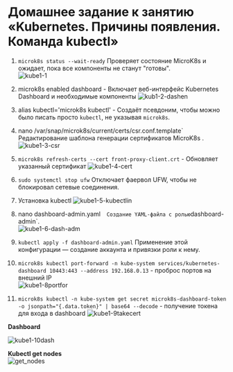 # Домашнее задание к занятию «Kubernetes. Причины появления. Команда kubectl»

1. `microk8s status --wait-ready`  Проверяет состояние MicroK8s и ожидает, пока все компоненты не станут "готовы".  
![kube1-1](https://github.com/user-attachments/assets/5d183fc1-129e-4449-a795-7614c849961d)  

2. microk8s enabled dashboard -   Включает веб-интерфейс Kubernetes Dashboard и необходимые компоненты
![kub1-2-dashen](https://github.com/user-attachments/assets/6672bef5-49a2-41e2-a153-03a0a9b1d4b5)   

3. alias kubectl='microk8s kubectl' -  Создаёт псевдоним, чтобы можно было писать просто `kubectl`, не указывая `microk8s`.  

4. nano /var/snap/microk8s/current/certs/csr.conf.template` Редактирование шаблона генерации сертификатов MicroK8s .  
![kube1-3-csr](https://github.com/user-attachments/assets/cee70e08-584e-49d4-a5b1-33e8f5ca3377)

6. `microk8s refresh-certs --cert front-proxy-client.crt` - Обновляет указанный сертификат 
![kube1-4-cert](https://github.com/user-attachments/assets/93da6042-ac29-4678-bed9-beda1a52d509)  

7. `sudo systemctl stop ufw`  Отключает фаервол UFW, чтобы не блокировал сетевые соединения.  

8. Установка kubectl
![kube1-5-kubectlin](https://github.com/user-attachments/assets/828f0488-d560-4c58-ab1a-33cff9a3daa2)  

9. nano dashboard-admin.yaml`   Создание YAML-файла с ролью `dashboard-admin`.  
![kube1-6-dash-adm](https://github.com/user-attachments/assets/db96e285-bda3-4aad-9416-31d2a635464f)

10. `kubectl apply -f dashboard-admin.yaml`  Применение этой конфигурации — создание аккаунта и привязки роли к нему.

11. `microk8s kubectl port-forward -n kube-system services/kubernetes-dashboard 10443:443 --address 192.168.0.13` - проброс портов на внешний IP  
![kube1-8portfor](https://github.com/user-attachments/assets/d0747f82-d303-4eaa-a789-b43c60ff6240)  

12.  `microk8s kubectl -n kube-system get secret microk8s-dashboard-token -o jsonpath="{.data.token}" | base64 --decode` - получение токена для входа в dashboard
![kube1-9takecert](https://github.com/user-attachments/assets/a8d385cd-2e9b-4d2c-95db-a55c92227310)


**Dashboard**  
 
![kube1-10dash](https://github.com/user-attachments/assets/c6e68bfd-e0ce-4046-98f3-db253d228ea5)


**Kubectl get nodes**  
![get_nodes](https://github.com/user-attachments/assets/3a1e9739-2162-47a4-b64f-8ca78e39c83f)
